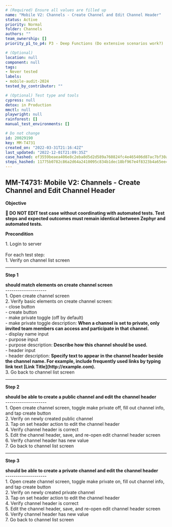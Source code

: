 ```yaml
---
# (Required) Ensure all values are filled up
name: "Mobile V2: Channels - Create Channel and Edit Channel Header"
status: Active
priority: Normal
folder: Channels
authors: ""
team_ownership: []
priority_p1_to_p4: P3 - Deep Functions (Do extensive scenarios work?)

# (Optional)
location: null
component: null
tags:
- Never tested
labels:
- mobile-audit-2024
tested_by_contributor: ""

# (Optional) Test type and tools
cypress: null
detox: in Production
mmctl: null
playwright: null
rainforest: []
manual_test_environments: []

# Do not change
id: 20029190
key: MM-T4731
created_on: "2022-03-31T21:16:42Z"
last_updated: "2022-12-01T21:09:35Z"
case_hashed: ef3559beaea406e8c2eba8d5d2d589a760824fc4e465406d87ac7bf30a40122376991ac3deb99d11ce8a7d9b4bef1589
steps_hashed: 11775b0782c86a2d64a2410095c834b1dec18bf967e4f8323b4a65ee4075ffb8ddb6d5b5b0cc0bc6337484e78833c242
---
```


<!-- (Auto-generated) Based on frontmatter's "key" and "name" -->

## MM-T4731: Mobile V2: Channels - Create Channel and Edit Channel Header

**Objective**

**🛑 DO NOT EDIT test case without coordinating with automated tests. Test steps and expected outcomes must remain identical between Zephyr and automated tests.**

**Precondition**

1\. Login to server\
\
For each test step:\
1\. Verify on channel list screen

---

**Step 1**

**should match elements on create channel screen**\
\--------------------\
1\. Open create channel screen\
2\. Verify basic elements on create channel screen:\
\- close button\
\- create button\
\- make private toggle (off by default)\
\- make private toggle description: **When a channel is set to private, only invited team members can access and participate in that channel.**\
\- display name input\
\- purpose input\
\- purpose description: **Describe how this channel should be used.**\
\- header input\
\- header description: **Specify text to appear in the channel header beside the channel name. For example, include frequently used links by typing link text \[Link Title]\(http\://example.com).**\
3\. Go back to channel list screen

---

**Step 2**

**should be able to create a public channel and edit the channel header**\
\--------------------\
1\. Open create channel screen, toggle make private off, fill out channel info, and tap create button\
2\. Verify on newly created public channel\
3\. Tap on set header action to edit the channel header\
4\. Verify channel header is correct\
5\. Edit the channel header, save, and re-open edit channel header screen\
6\. Verify channel header has new value\
7\. Go back to channel list screen

---

**Step 3**

**should be able to create a private channel and edit the channel header**\
\--------------------\
1\. Open create channel screen, toggle make private on, fill out channel info, and tap create button\
2\. Verify on newly created private channel\
3\. Tap on set header action to edit the channel header\
4\. Verify channel header is correct\
5\. Edit the channel header, save, and re-open edit channel header screen\
6\. Verify channel header has new value\
7\. Go back to channel list screen
